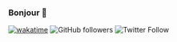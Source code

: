 ### Bonjour 👋

[![wakatime](https://wakatime.com/badge/user/0b2c1b84-07c8-4d2c-839a-c5c50981b357.svg?style=for-the-badge&logo=appveyor)](https://wakatime.com/@0b2c1b84-07c8-4d2c-839a-c5c50981b357)
![GitHub followers](https://img.shields.io/github/followers/maxence-lagalle?logo=github&style=for-the-badge)
![Twitter Follow](https://img.shields.io/twitter/follow/Maxence_Lagalle?logo=twitter&style=for-the-badge)

<!--
**maxence-lagalle/maxence-lagalle** is a ✨ _special_ ✨ repository because its `README.md` (this file) appears on your GitHub profile.

Here are some ideas to get you started:

- 🔭 I’m currently working on ...
- 🌱 I’m currently learning ...
- 👯 I’m looking to collaborate on ...
- 🤔 I’m looking for help with ...
- 💬 Ask me about ...
- 📫 How to reach me: ...
- 😄 Pronouns: ...
- ⚡ Fun fact: ...
-->
